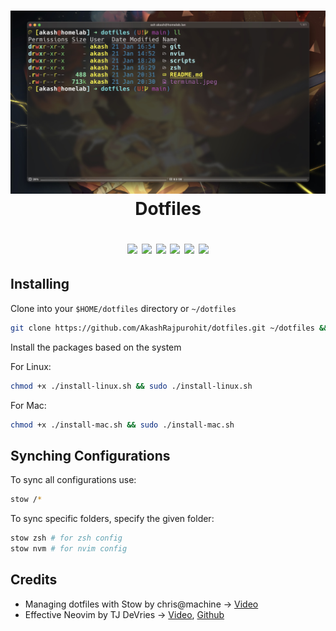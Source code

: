 <h1 align="center">
  <img src="./terminal.jpeg" alt="terminal screenshot" />
  <br />
  Dotfiles
  <br />
  <p align="center">
  <a href="https://github.com/AkashRajpurohit/dotfiles"><img src="https://visitor-badge.laobi.icu/badge?page_id=akashrajpurohit-dotfiles.visitor-badge" height="20"></a>
  <a href="https://github.com/AkashRajpurohit/dotfiles/stargazers"><img src="https://img.shields.io/github/stars/AkashRajpurohit/dotfiles" height="20"></a>
  <a href="https://github.com/AkashRajpurohit/dotfiles/network/members"><img src="https://img.shields.io/github/forks/AkashRajpurohit/dotfiles" height="20"></a>
  <a href="https://github.com/AkashRajpurohit/dotfiles/issues?q=is%3Aopen+is%3Aissue"><img src="https://img.shields.io/github/issues/AkashRajpurohit/dotfiles" height="20"></a>
  <a href="https://github.com/AkashRajpurohit/dotfiles/blob/main/LICENSE"><img src="https://img.shields.io/github/license/AkashRajpurohit/dotfiles" height="20"></a>
  <a href="https://twitter.com/intent/tweet?url=https%3A%2F%2Fgithub.com%2FAkashRajpurohit%2Fdotfiles"><img src="https://img.shields.io/twitter/url?url=https%3A%2F%2Fgithub.com%2FAkashRajpurohit%2Fdotfiles" height="20"></a>
  </p>
</h1>

## Installing

Clone into your `$HOME/dotfiles` directory or `~/dotfiles`

```bash
git clone https://github.com/AkashRajpurohit/dotfiles.git ~/dotfiles && cd ~/dotfiles
```

Install the packages based on the system

For Linux:

```bash
chmod +x ./install-linux.sh && sudo ./install-linux.sh
```

For Mac:

```bash
chmod +x ./install-mac.sh && sudo ./install-mac.sh
```

## Synching Configurations

To sync all configurations use:

```bash
stow /*
```

To sync specific folders, specify the given folder:

```bash
stow zsh # for zsh config
stow nvm # for nvim config
```

## Credits

- Managing dotfiles with Stow by chris@machine -> [Video](https://www.youtube.com/watch?v=90xMTKml9O0)
- Effective Neovim by TJ DeVries -> [Video](https://www.youtube.com/watch?v=stqUbv-5u2s), [Github](https://github.com/nvim-lua/kickstart.nvim)

